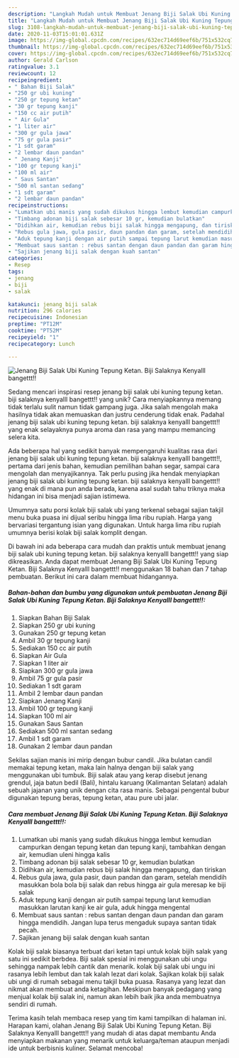 ```yaml
---
description: "Langkah Mudah untuk Membuat Jenang Biji Salak Ubi Kuning Tepung Ketan. Biji Salaknya Kenyalll bangettt!!, Lezat"
title: "Langkah Mudah untuk Membuat Jenang Biji Salak Ubi Kuning Tepung Ketan. Biji Salaknya Kenyalll bangettt!!, Lezat"
slug: 3108-langkah-mudah-untuk-membuat-jenang-biji-salak-ubi-kuning-tepung-ketan-biji-salaknya-kenyalll-bangettt-lezat
date: 2020-11-03T15:01:01.631Z
image: https://img-global.cpcdn.com/recipes/632ec714d69eef6b/751x532cq70/jenang-biji-salak-ubi-kuning-tepung-ketan-biji-salaknya-kenyalll-bangettt-foto-resep-utama.jpg
thumbnail: https://img-global.cpcdn.com/recipes/632ec714d69eef6b/751x532cq70/jenang-biji-salak-ubi-kuning-tepung-ketan-biji-salaknya-kenyalll-bangettt-foto-resep-utama.jpg
cover: https://img-global.cpcdn.com/recipes/632ec714d69eef6b/751x532cq70/jenang-biji-salak-ubi-kuning-tepung-ketan-biji-salaknya-kenyalll-bangettt-foto-resep-utama.jpg
author: Gerald Carlson
ratingvalue: 3.1
reviewcount: 12
recipeingredient:
- " Bahan Biji Salak"
- "250 gr ubi kuning"
- "250 gr tepung ketan"
- "30 gr tepung kanji"
- "150 cc air putih"
- " Air Gula"
- "1 liter air"
- "300 gr gula jawa"
- "75 gr gula pasir"
- "1 sdt garam"
- "2 lembar daun pandan"
- " Jenang Kanji"
- "100 gr tepung kanji"
- "100 ml air"
- " Saus Santan"
- "500 ml santan sedang"
- "1 sdt garam"
- "2 lembar daun pandan"
recipeinstructions:
- "Lumatkan ubi manis yang sudah dikukus hingga lembut kemudian campurkan dengan tepung ketan dan tepung kanji, tambahkan dengan air, kemudian uleni hingga kalis"
- "Timbang adonan biji salak sebesar 10 gr, kemudian bulatkan"
- "Didihkan air, kemudian rebus biji salak hingga mengapung, dan tiriskan"
- "Rebus gula jawa, gula pasir, daun pandan dan garam, setelah mendidih masukkan bola bola biji salak dan rebus hingga air gula meresap ke biji salak"
- "Aduk tepung kanji dengan air putih sampai tepung larut kemudian masukkan larutan kanji ke air gula, aduk hingga mengental"
- "Membuat saus santan : rebus santan dengan daun pandan dan garam hingga mendidih. Jangan lupa terus mengaduk supaya santan tidak pecah."
- "Sajikan jenang biji salak dengan kuah santan"
categories:
- Resep
tags:
- jenang
- biji
- salak

katakunci: jenang biji salak 
nutrition: 296 calories
recipecuisine: Indonesian
preptime: "PT12M"
cooktime: "PT52M"
recipeyield: "1"
recipecategory: Lunch

---
```



![Jenang Biji Salak Ubi Kuning Tepung Ketan. Biji Salaknya Kenyalll bangettt!!](https://img-global.cpcdn.com/recipes/632ec714d69eef6b/751x532cq70/jenang-biji-salak-ubi-kuning-tepung-ketan-biji-salaknya-kenyalll-bangettt-foto-resep-utama.jpg)

Sedang mencari inspirasi resep jenang biji salak ubi kuning tepung ketan. biji salaknya kenyalll bangettt!! yang unik? Cara menyiapkannya memang tidak terlalu sulit namun tidak gampang juga. Jika salah mengolah maka hasilnya tidak akan memuaskan dan justru cenderung tidak enak. Padahal jenang biji salak ubi kuning tepung ketan. biji salaknya kenyalll bangettt!! yang enak selayaknya punya aroma dan rasa yang mampu memancing selera kita.

Ada beberapa hal yang sedikit banyak mempengaruhi kualitas rasa dari jenang biji salak ubi kuning tepung ketan. biji salaknya kenyalll bangettt!!, pertama dari jenis bahan, kemudian pemilihan bahan segar, sampai cara mengolah dan menyajikannya. Tak perlu pusing jika hendak menyiapkan jenang biji salak ubi kuning tepung ketan. biji salaknya kenyalll bangettt!! yang enak di mana pun anda berada, karena asal sudah tahu triknya maka hidangan ini bisa menjadi sajian istimewa.

Umumnya satu porsi kolak biji salak ubi yang terkenal sebagai sajian takjil menu buka puasa ini dijual seribu hingga lima ribu rupiah. Harga yang bervariasi tergantung isian yang digunakan. Untuk harga lima ribu rupiah umumnya berisi kolak biji salak komplit dengan.


Di bawah ini ada beberapa cara mudah dan praktis untuk membuat jenang biji salak ubi kuning tepung ketan. biji salaknya kenyalll bangettt!! yang siap dikreasikan. Anda dapat membuat Jenang Biji Salak Ubi Kuning Tepung Ketan. Biji Salaknya Kenyalll bangettt!! menggunakan 18 bahan dan 7 tahap pembuatan. Berikut ini cara dalam membuat hidangannya.

<!--inarticleads1-->

##### Bahan-bahan dan bumbu yang digunakan untuk pembuatan Jenang Biji Salak Ubi Kuning Tepung Ketan. Biji Salaknya Kenyalll bangettt!!:

1. Siapkan  Bahan Biji Salak
1. Siapkan 250 gr ubi kuning
1. Gunakan 250 gr tepung ketan
1. Ambil 30 gr tepung kanji
1. Sediakan 150 cc air putih
1. Siapkan  Air Gula
1. Siapkan 1 liter air
1. Siapkan 300 gr gula jawa
1. Ambil 75 gr gula pasir
1. Sediakan 1 sdt garam
1. Ambil 2 lembar daun pandan
1. Siapkan  Jenang Kanji
1. Ambil 100 gr tepung kanji
1. Siapkan 100 ml air
1. Gunakan  Saus Santan
1. Sediakan 500 ml santan sedang
1. Ambil 1 sdt garam
1. Gunakan 2 lembar daun pandan


Sekilas sajian manis ini mirip dengan bubur candil. Jika bulatan candil memakai tepung ketan, maka lain halnya dengan biji salak yang menggunakan ubi tumbuk. Biji salak atau yang kerap disebut jenang grendul, jaja batun bedil (Bali), hintalu karuang (Kalimantan Selatan) adalah sebuah jajanan yang unik dengan cita rasa manis. Sebagai pengental bubur digunakan tepung beras, tepung ketan, atau pure ubi jalar. 

<!--inarticleads2-->

##### Cara membuat Jenang Biji Salak Ubi Kuning Tepung Ketan. Biji Salaknya Kenyalll bangettt!!:

1. Lumatkan ubi manis yang sudah dikukus hingga lembut kemudian campurkan dengan tepung ketan dan tepung kanji, tambahkan dengan air, kemudian uleni hingga kalis
1. Timbang adonan biji salak sebesar 10 gr, kemudian bulatkan
1. Didihkan air, kemudian rebus biji salak hingga mengapung, dan tiriskan
1. Rebus gula jawa, gula pasir, daun pandan dan garam, setelah mendidih masukkan bola bola biji salak dan rebus hingga air gula meresap ke biji salak
1. Aduk tepung kanji dengan air putih sampai tepung larut kemudian masukkan larutan kanji ke air gula, aduk hingga mengental
1. Membuat saus santan : rebus santan dengan daun pandan dan garam hingga mendidih. Jangan lupa terus mengaduk supaya santan tidak pecah.
1. Sajikan jenang biji salak dengan kuah santan


Kolak biji salak biasanya terbuat dari ketan tapi untuk kolak bijih salak yang satu ini sedikit berbdea. Biji salak spesial ini menggunakan ubi ungu sehingga nampak lebih cantik dan menarik. kolak biji salak ubi ungu ini rasanya lebih lembut dan tak kalah lezat dari kolak. Sajikan kolak biji salak ubi ungi di rumah sebagai menu takjil buka puasa. Rasanya yang lezat dan nikmat akan membuat anda ketagihan. Meskipun banyak pedagang yang menjual kolak biji salak ini, namun akan lebih baik jika anda membuatnya sendiri di rumah. 

Terima kasih telah membaca resep yang tim kami tampilkan di halaman ini. Harapan kami, olahan Jenang Biji Salak Ubi Kuning Tepung Ketan. Biji Salaknya Kenyalll bangettt!! yang mudah di atas dapat membantu Anda menyiapkan makanan yang menarik untuk keluarga/teman ataupun menjadi ide untuk berbisnis kuliner. Selamat mencoba!
